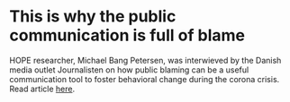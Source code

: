 # This is why the public communication is full of blame

HOPE researcher, Michael Bang Petersen, was interwieved by the Danish media outlet Journalisten on how public blaming can be a useful communication tool to foster behavioral change during the corona crisis. Read article [here](https://journalisten.dk/derfor-er-den-offentlige-kommunikation-fuld-af-skam/).
